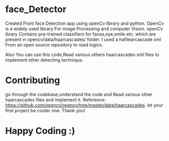# face_Detector


Created Front face Detection app using openCv library and python.
OpenCv is a widely used library For image Processing and computer Vision.
openCv ibrary Contains pre-trained classifiers for faces,eye,smile etc. which are present in opencv/data/haarcascades/ folder.
I used a hafilearcascade xml  From an open source repository to read logics. 

Also You can use this code,Read various others haarcascades xml files to implement other detecting techniqus.
# Contributing 
go through the codebase,understand the code and Read various other haarcascades files and implement it. 
Reference:
https://github.com/opencv/opencv/tree/master/data/haarcascades. let your first project be cooler one.
Thank you!
# Happy Coding :)
